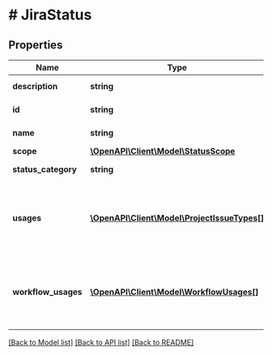 # # JiraStatus

## Properties

Name | Type | Description | Notes
------------ | ------------- | ------------- | -------------
**description** | **string** | The description of the status. | [optional]
**id** | **string** | The ID of the status. | [optional]
**name** | **string** | The name of the status. | [optional]
**scope** | [**\OpenAPI\Client\Model\StatusScope**](StatusScope.md) |  | [optional]
**status_category** | **string** | The category of the status. | [optional]
**usages** | [**\OpenAPI\Client\Model\ProjectIssueTypes[]**](ProjectIssueTypes.md) | Projects and issue types where the status is used. Only available if the &#x60;usages&#x60; expand is requested. | [optional]
**workflow_usages** | [**\OpenAPI\Client\Model\WorkflowUsages[]**](WorkflowUsages.md) | The workflows that use this status. Only available if the &#x60;workflowUsages&#x60; expand is requested. | [optional]

[[Back to Model list]](../../README.md#models) [[Back to API list]](../../README.md#endpoints) [[Back to README]](../../README.md)
